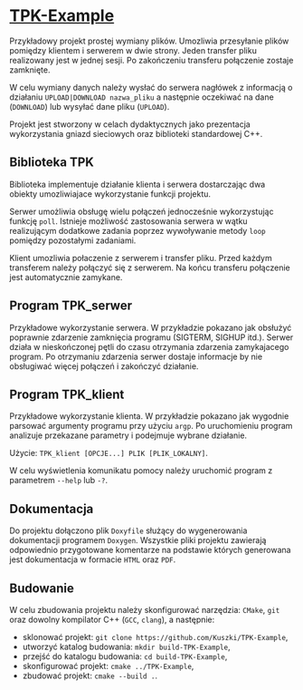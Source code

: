 # [TPK-Example](https://kuszki.github.io/tpkexample)

Przykładowy projekt prostej wymiany plików. Umozliwia przesyłanie plików
pomiędzy klientem i serwerem w dwie strony. Jeden transfer pliku
realizowany jest w jednej sesji. Po zakończeniu transferu połączenie
zostaje zamknięte.

W celu wymiany danych należy wysłać do serwera nagłówek z informacją o
działaniu `UPLOAD|DOWNLOAD nazwa_pliku` a następnie oczekiwać na dane
(`DOWNLOAD`) lub wysyłać dane pliku (`UPLOAD`).

Projekt jest stworzony w celach dydaktycznych jako prezentacja
wykorzystania gniazd sieciowych oraz biblioteki standardowej C++.

## Biblioteka TPK

Biblioteka implementuje działanie klienta i serwera dostarczając dwa
obiekty umozliwiajace wykorzystanie funkcji projektu.

Serwer umożliwia obsługę wielu połączeń jednocześnie wykorzystując
funkcję `poll`. Istnieje możliwość zastosowania serwera w wątku
realizującym dodatkowe zadania poprzez wywoływanie metody `loop`
pomiędzy pozostałymi zadaniami.

Klient umozliwia połaczenie z serwerem i transfer pliku. Przed każdym
transferem należy połączyć się z serwerem. Na końcu transferu połączenie
jest automatycznie zamykane.

## Program TPK_serwer

Przykładowe wykorzystanie serwera. W przykładzie pokazano jak obsłużyć
poprawnie zdarzenie zamknięcia programu (SIGTERM, SIGHUP itd.). Serwer
działa w nieskończonej pętli do czasu otrzymania zdarzenia zamykajacego
program. Po otrzymaniu zdarzenia serwer dostaje informacje by nie
obsługiwać więcej połączeń i zakończyć działanie.

## Program TPK_klient

Przykładowe wykorzystanie klienta. W przykładzie pokazano jak wygodnie
parsować argumenty programu przy użyciu `argp`. Po uruchomieniu program
analizuje przekazane parametry i podejmuje wybrane działanie.

Użycie: `TPK_klient [OPCJE...] PLIK [PLIK_LOKALNY]`.

W celu wyświetlenia komunikatu pomocy należy uruchomić program z
parametrem `--help` lub `-?`.

## Dokumentacja

Do projektu dołączono plik `Doxyfile` służący do wygenerowania
dokumentacji programem `Doxygen`. Wszystkie pliki projektu zawierają
odpowiednio przygotowane komentarze na podstawie których generowana
jest dokumentacja w formacie `HTML` oraz `PDF`.

## Budowanie

W celu zbudowania projektu należy skonfigurować narzędzia: `CMake`,
`git` oraz dowolny kompilator C++ (`GCC`, `clang`), a następnie:

- sklonować projekt: `git clone https://github.com/Kuszki/TPK-Example`,
- utworzyć katalog budowania: `mkdir build-TPK-Example`,
- przejść do katalogu budowania: `cd build-TPK-Example`,
- skonfigurować projekt: `cmake ../TPK-Example`,
- zbudować projekt: `cmake --build .`.
